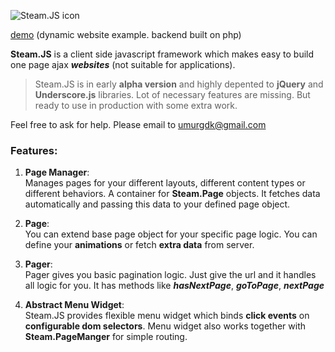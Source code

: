 ![Steam.JS icon](http://umurgedik.com/steamjs/Logo.png)

[demo](4m.umurgedik.com) (dynamic website example. backend built on php)

**Steam.JS** is a client side javascript framework which makes easy to build one page ajax ***websites*** (not suitable for applications).

>Steam.JS is in early **alpha version** and highly depented to **jQuery** and **Underscore.js** libraries. Lot of necessary features are missing. But ready to use in production with some extra work.  

Feel free to ask for help. Please email to <umurgdk@gmail.com>

  
### Features:

1. **Page Manager**:  
Manages pages for your different layouts, different content types or different behaviors. A container for **Steam.Page** objects. It fetches data automatically and passing this data to your defined page object.

2. **Page**:  
You can extend base page object for your specific page logic. You can define your **animations** or fetch **extra data** from server.

3. **Pager**:  
Pager gives you basic pagination logic. Just give the url and it handles all logic for you. It has methods like ***hasNextPage***, ***goToPage***, ***nextPage***

4. **Abstract Menu Widget**:  
Steam.JS provides flexible menu widget which binds **click events** on **configurable dom selectors**. Menu widget also works together with **Steam.PageManger** for simple routing.